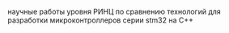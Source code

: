 научные работы уровня РИНЦ по сравнению технологий для разработки микроконтроллеров серии stm32 на C++
